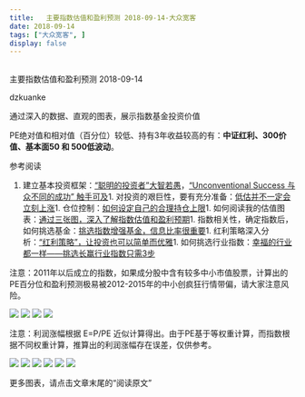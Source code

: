 ```yaml
---
title:   主要指数估值和盈利预测 2018-09-14-大众宽客
date: 2018-09-14
tags: ["大众宽客", ]
display: false
---
```



## 



主要指数估值和盈利预测 2018-09-14




dzkuanke




通过深入的数据、直观的图表，展示指数基金投资价值


PE绝对值和相对值（百分位）较低、持有3年收益较高的有：**中证红利、300价值、基本面50 和 500低波动**。



参考阅读
1. 建立基本投资框架：[“聪明的投资者”大智若愚](http://mp.weixin.qq.com/s?__biz=MzAwMTc1MDcwNw==&amp;mid=2648273008&amp;idx=1&amp;sn=1986e188daec22378d05243c9970483c&amp;chksm=82f933acb58ebabae67065fc8fb942a6458e6d204acbfe42d5eaf68f6c49ee02353936ac64c5&amp;scene=21#wechat_redirect)，[“Unconventional Success 与众不同的成功” 触手可及](http://mp.weixin.qq.com/s?__biz=MzAwMTc1MDcwNw==&amp;mid=2648273011&amp;idx=1&amp;sn=e22705a245e90fb6e42877456523cdcd&amp;chksm=82f933afb58ebab9945ddad1406b7ee013416143466430ab9e04883cf94942b0d1dc10ac6ca1&amp;scene=21#wechat_redirect)1. 对投资的艰巨性，要有充分准备：[低估并不一定会立刻上涨](http://mp.weixin.qq.com/s?__biz=MzAwMTc1MDcwNw==&amp;mid=2648272785&amp;idx=1&amp;sn=9d714f0b5ff155d37941bac5e3bd5ae2&amp;chksm=82f92c4db58ea55bd7466b6630b06154a4732053fd8c5ef953f51d77bef4920c4620eb713c68&amp;scene=21#wechat_redirect)1. 仓位控制：[如何设定自己的合理持仓上限](http://mp.weixin.qq.com/s?__biz=MzAwMTc1MDcwNw==&amp;mid=2648272959&amp;idx=1&amp;sn=0d0e0487ba2dfa90138092d0973da1b6&amp;chksm=82f933e3b58ebaf59bbe5d49a7f9eea8dcae1ae24d5793d520c03a937e970495fbd8e0bceac7&amp;scene=21#wechat_redirect)1. 如何阅读我的估值图表：[通过三张图，深入了解指数估值和盈利预期](http://mp.weixin.qq.com/s?__biz=MzAwMTc1MDcwNw==&amp;mid=2648272932&amp;idx=1&amp;sn=3c59f8e37a725396d20f150d499bfed9&amp;chksm=82f933f8b58ebaeed34a6e2998fcda433b5bd0b3dedf2b2601b0665859f2cdb8f757c90cea3c&amp;scene=21#wechat_redirect)1. 指数相关性，确定指数后，如何挑选基金：[挑选指数增强基金，信息比率很重要](http://mp.weixin.qq.com/s?__biz=MzAwMTc1MDcwNw==&amp;mid=2648272953&amp;idx=1&amp;sn=bcd9bd75a73911a98c6b619431f5dd90&amp;chksm=82f933e5b58ebaf31a40f518d43511dfe1c0c7ec906fd079d2011b593a46517a08f76816347d&amp;scene=21#wechat_redirect)1. 红利策略深入分析：[“红利策略”，让投资也可以简单而优雅](http://mp.weixin.qq.com/s?__biz=MzAwMTc1MDcwNw==&amp;mid=2648272962&amp;idx=1&amp;sn=2d34bdfc8e1ae77d6cae4e9ecd258aa5&amp;chksm=82f9339eb58eba883cf976ef1ad27b83da5215a11a3ff63dc624abdbe035866b86b844e8541a&amp;scene=21#wechat_redirect)1. 如何挑选行业指数：[幸福的行业都一样——挑选长赢行业指数只需3步](http://mp.weixin.qq.com/s?__biz=MzAwMTc1MDcwNw==&amp;mid=2648273097&amp;idx=1&amp;sn=2f957b81f3a7e74bc0c5ee9c00f5c027&amp;chksm=82f93315b58eba03bdd47cad22bda4c984a9762246dbcad1682d68578a21f5a574b80f1b11d7&amp;scene=21#wechat_redirect)


注意：2011年以后成立的指数<h-char unicode="ff0c" class="">，</h-char>如果成分股中含有较多中小市值股票<h-char unicode="ff0c" class="">，</h-char>计算出的PE百分位和盈利预测极易被2012-2015年的中小创疯狂行情带偏<h-char unicode="ff0c" class="">，</h-char>请大家注意风险。

<img class="" data-copyright="0" data-ratio="0.8740458015267175" data-s="300,640" src="https://mmbiz.qpic.cn/mmbiz_png/PKw3FQPmhIg6hyfJt5sicicmdpFKMc8QPW5RothTJSfNpvVN6iakmFDAx3N1hj0h7sdPpKQHMbS4Ydy1hcNSA95Gw/640?wx_fmt=png" data-type="png" data-w="1048" style=""/>





<img class="" data-copyright="0" data-ratio="1.2571428571428571" data-s="300,640" src="https://mmbiz.qpic.cn/mmbiz_png/PKw3FQPmhIg6hyfJt5sicicmdpFKMc8QPWmSnhK87JUkiaTIBVic9YA4sHGVaObVCSql3F066Sic11hoj111V6FOhyA/640?wx_fmt=png" data-type="png" data-w="910" style=""/>





<img class="" data-copyright="0" data-ratio="0.6" data-s="300,640" src="https://mmbiz.qpic.cn/mmbiz_png/PKw3FQPmhIg6hyfJt5sicicmdpFKMc8QPWSrxJKVh0fJcPLZuPtXaHkMmGw7y2ic2ANt33qic2e6hibyNZS8k4vYSCQ/640?wx_fmt=png" data-type="png" data-w="720" style=""/>

<img class="" data-copyright="0" data-ratio="0.6" data-s="300,640" src="https://mmbiz.qpic.cn/mmbiz_png/PKw3FQPmhIg6hyfJt5sicicmdpFKMc8QPWITE7RmMJV1wepm0srf2xrVczqcc9ZhajjRJTJE5fb1teR2NIQibNsgQ/640?wx_fmt=png" data-type="png" data-w="720" style=""/>

注意：利润涨幅根据 E=P/PE 近似计算得出。由于PE基于等权重计算，而指数根据不同权重计算，推算出的利润涨幅存在误差，仅供参考。



<img class="" data-copyright="0" data-ratio="0.6" data-s="300,640" src="https://mmbiz.qpic.cn/mmbiz_png/PKw3FQPmhIg6hyfJt5sicicmdpFKMc8QPWObHNrKH7rnxl6l4CX01PRLaTFYm8ic6JdgZJLuEO6xxr4MHs99vX2pg/640?wx_fmt=png" data-type="png" data-w="720" style=""/>



<img class="" data-copyright="0" data-ratio="0.6" data-s="300,640" src="https://mmbiz.qpic.cn/mmbiz_png/PKw3FQPmhIg6hyfJt5sicicmdpFKMc8QPWI3Uz4zNooP7RdAaMwkxl0tDPRcuDpKibMHjGVibqbSztegGoBMASrNlg/640?wx_fmt=png" data-type="png" data-w="720" style=""/>

<img class="" data-copyright="0" data-ratio="0.6" data-s="300,640" src="https://mmbiz.qpic.cn/mmbiz_png/PKw3FQPmhIg6hyfJt5sicicmdpFKMc8QPWicmoyONLANIQsIktiaT9UoTRBM078yMZL5WFOeLDdVNbper9X85mibkPQ/640?wx_fmt=png" data-type="png" data-w="720" style=""/>

<img class="" data-copyright="0" data-ratio="0.6" data-s="300,640" src="https://mmbiz.qpic.cn/mmbiz_png/PKw3FQPmhIg6hyfJt5sicicmdpFKMc8QPWXfQicdPqFRIQVFXzlj3KicicdhibrgTANh8TelEVmdibFkmKMicOv7JYNbHg/640?wx_fmt=png" data-type="png" data-w="720" style="white-space: normal;"/>

<img class="" data-copyright="0" data-ratio="0.6" data-s="300,640" src="https://mmbiz.qpic.cn/mmbiz_png/PKw3FQPmhIg6hyfJt5sicicmdpFKMc8QPW7Oh76updcs2LGAum8cYicYgrWIQz7naEmgkyZABBKwpYicGHRVjrbj7A/640?wx_fmt=png" data-type="png" data-w="720" style=""/>

<img class="" data-copyright="0" data-ratio="0.6" data-s="300,640" src="https://mmbiz.qpic.cn/mmbiz_png/PKw3FQPmhIg6hyfJt5sicicmdpFKMc8QPWucoKerWS1BG93tia0HYm9ujBO4h82rYMXdBzOmTZwQWy94lKBmsjNibQ/640?wx_fmt=png" data-type="png" data-w="720" style=""/>



更多图表，请点击文章末尾的“阅读原文”